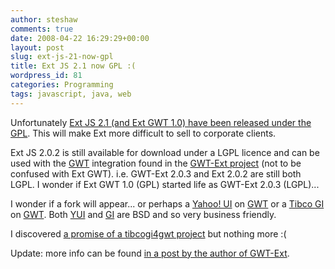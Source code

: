 ```yaml
---
author: steshaw
comments: true
date: 2008-04-22 16:29:29+00:00
layout: post
slug: ext-js-21-now-gpl
title: Ext JS 2.1 now GPL :(
wordpress_id: 81
categories: Programming
tags: javascript, java, web
---
```


Unfortunately [Ext JS 2.1 (and Ext GWT 1.0) have been released under the
GPL](http://extjs.com/blog/2008/04/21/ext-js-21-and-ext-gwt-10-released-preview-of-ext-js-30).
This will make Ext more difficult to sell to corporate clients.

Ext JS 2.0.2 is still available for download under a LGPL licence and can be
used with the [GWT](http://code.google.com/webtoolkit/) integration found in
the [GWT-Ext project](http://gwt-ext.com/download/) (not to be confused with
Ext GWT). i.e. GWT-Ext 2.0.3 and Ext 2.0.2 are still both LGPL. I wonder if
Ext GWT 1.0 (GPL) started life as GWT-Ext 2.0.3 (LGPL)...

I wonder if a fork will appear... or perhaps a [Yahoo!
UI](http://developer.yahoo.com/yui/) on
[GWT](http://code.google.com/webtoolkit/) or a [Tibco
GI](http://www.tibco.com/devnet/gi/) on
[GWT](http://code.google.com/webtoolkit/). Both
[YUI](http://developer.yahoo.com/yui/) and
[GI](http://www.tibco.com/devnet/gi/) are BSD and so very business friendly.

I discovered [a promise of a tibcogi4gwt
project](http://code.google.com/p/tibcopagebus4gwt/) but nothing more :(

Update: more info can be found [in a post by the author of
GWT-Ext](http://www.jroller.com/sjivan/entry/my_response_to_jack_slocum).
